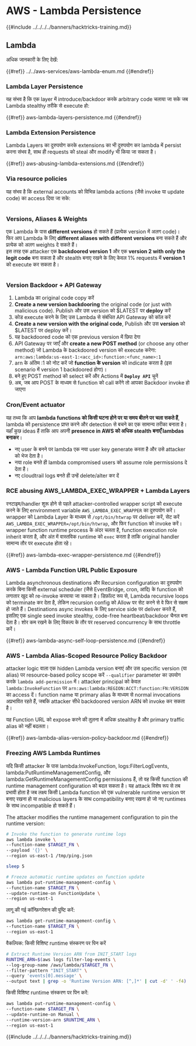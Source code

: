 # AWS - Lambda Persistence

{{#include ../../../../banners/hacktricks-training.md}}

## Lambda

अधिक जानकारी के लिए देखें:

{{#ref}}
../../aws-services/aws-lambda-enum.md
{{#endref}}

### Lambda Layer Persistence

यह संभव है कि एक layer में introduce/backdoor करके arbitrary code चलाया जा सके जब Lambda stealthy तरीके से execute हो:

{{#ref}}
aws-lambda-layers-persistence.md
{{#endref}}

### Lambda Extension Persistence

Lambda Layers का दुरुपयोग करके extensions का भी दुरुपयोग कर lambda में persist करना संभव है, साथ ही requests को steal और modify भी किया जा सकता है।

{{#ref}}
aws-abusing-lambda-extensions.md
{{#endref}}

### Via resource policies

यह संभव है कि external accounts को विभिन्न lambda actions (जैसे invoke या update code) का access दिया जा सके:

<figure><img src="../../../../images/image (255).png" alt=""><figcaption></figcaption></figure>

### Versions, Aliases & Weights

एक Lambda के पास **different versions** हो सकते हैं (प्रत्येक version में अलग code)।\
फिर आप Lambda के लिए **different aliases with different versions** बना सकते हैं और प्रत्येक को अलग weights दे सकते हैं।\
इस तरह एक attacker एक **backdoored version 1** और एक **version 2 with only the legit code** बना सकता है और stealth बनाए रखने के लिए केवल 1% requests में **version 1** को execute कर सकता है।

<figure><img src="../../../../images/image (120).png" alt=""><figcaption></figcaption></figure>

### Version Backdoor + API Gateway

1. Lambda का original code copy करें
2. **Create a new version backdooring** the original code (or just with malicious code). Publish और उस version को $LATEST पर **deploy** करें
1. कोड execute करने के लिए उस Lambda से संबंधित API Gateway को कॉल करें
3. **Create a new version with the original code**, Publish और उस **version** को $LATEST पर deploy करें।
1. यह backdoored code को एक previous version में छिपा देगा
4. API Gateway पर जाएँ और **create a new POST method** (or choose any other method) जो Lambda के backdoored version को execute करेगा: `arn:aws:lambda:us-east-1:<acc_id>:function:<func_name>:1`
1. arn के अंतिम :1 को नोट करें जो **function के version** को indicate करता है (इस scenario में version 1 backdoored होगा)।
5. बने हुए POST method को select करें और Actions में **`Deploy API`** चुनें
6. अब, जब आप POST के माध्यम से function को call करेंगे तो आपका Backdoor invoke हो जाएगा

### Cron/Event actuator

यह तथ्य कि आप **lambda functions को किसी घटना होने पर या समय बीतने पर चला सकते हैं**, lambda को persistence प्राप्त करने और detection से बचने का एक सामान्य तरीका बनाता है।\
यहाँ कुछ ideas हैं ताकि आप अपनी **presence in AWS को अधिक stealth बनाएँ lambdas बनाकर**।

- नए user के बनने पर lambda एक नया user key generate करता है और उसे attacker को भेज देता है।
- नया role बनते ही lambda compromised users को assume role permissions दे देता है।
- नए cloudtrail logs बनते ही उन्हें delete/alter कर दें

### RCE abusing AWS_LAMBDA_EXEC_WRAPPER + Lambda Layers

रनटाइम/handler शुरू होने से पहले attacker-controlled wrapper script को execute करने के लिए environment variable `AWS_LAMBDA_EXEC_WRAPPER` का दुरुपयोग करें। wrapper को Lambda Layer के माध्यम से `/opt/bin/htwrap` पर deliver करें, सेट करें `AWS_LAMBDA_EXEC_WRAPPER=/opt/bin/htwrap`, और फिर function को invoke करें। wrapper function runtime process के अंदर चलता है, function execution role inherit करता है, और अंत में वास्तविक runtime को `exec` करता है ताकि original handler सामान्य तौर पर execute होता रहे।

{{#ref}}
aws-lambda-exec-wrapper-persistence.md
{{#endref}}

### AWS - Lambda Function URL Public Exposure

Lambda asynchronous destinations और Recursion configuration का दुरुपयोग करके बिना किसी external scheduler (जैसे EventBridge, cron, आदि) के function को लगातार खुद को re-invoke करवाया जा सकता है। डिफ़ॉल्ट रूप से, Lambda recursive loops को terminate कर देता है, लेकिन recursion config को Allow पर सेट करने से वे फिर से सक्षम हो जाते हैं। Destinations async invokes के लिए service side पर deliver करते हैं, इसलिए एक single seed invoke stealthy, code-free heartbeat/backdoor चैनल बना देता है। शोर कम रखने के लिए विकल्प के तौर पर reserved concurrency के साथ throttle करें।

{{#ref}}
aws-lambda-async-self-loop-persistence.md
{{#endref}}

### AWS - Lambda Alias-Scoped Resource Policy Backdoor

attacker logic वाला एक hidden Lambda version बनाएं और उस specific version (या alias) पर resource-based policy scope करें `--qualifier` parameter का उपयोग करके `lambda add-permission` में। attacker principal को केवल `lambda:InvokeFunction` पर `arn:aws:lambda:REGION:ACCT:function:FN:VERSION` का access दें। function name या primary alias के माध्यम से normal invocations अप्रभावित रहते हैं, जबकि attacker सीधे backdoored version ARN को invoke कर सकता है।

यह Function URL को expose करने की तुलना में अधिक stealthy है और primary traffic alias को नहीं बदलता।

{{#ref}}
aws-lambda-alias-version-policy-backdoor.md
{{#endref}}

### Freezing AWS Lambda Runtimes

यदि किसी attacker के पास lambda:InvokeFunction, logs:FilterLogEvents, lambda:PutRuntimeManagementConfig, और lambda:GetRuntimeManagementConfig permissions हैं, तो वह किसी function की runtime management configuration को बदल सकता है। यह attack विशेष रूप से तब प्रभावी होता है जब लक्ष्य किसी Lambda function को एक vulnerable runtime version पर बनाए रखना हो या malicious layers के साथ compatibility बनाए रखना हो जो नए runtimes के साथ incompatible हो सकते हैं।

The attacker modifies the runtime management configuration to pin the runtime version:
```bash
# Invoke the function to generate runtime logs
aws lambda invoke \
--function-name $TARGET_FN \
--payload '{}' \
--region us-east-1 /tmp/ping.json

sleep 5

# Freeze automatic runtime updates on function update
aws lambda put-runtime-management-config \
--function-name $TARGET_FN \
--update-runtime-on FunctionUpdate \
--region us-east-1
```
लागू की गई कॉन्फ़िगरेशन की पुष्टि करें:
```bash
aws lambda get-runtime-management-config \
--function-name $TARGET_FN \
--region us-east-1
```
वैकल्पिक: किसी विशिष्ट runtime संस्करण पर पिन करें
```bash
# Extract Runtime Version ARN from INIT_START logs
RUNTIME_ARN=$(aws logs filter-log-events \
--log-group-name /aws/lambda/$TARGET_FN \
--filter-pattern "INIT_START" \
--query 'events[0].message' \
--output text | grep -o 'Runtime Version ARN: [^,]*' | cut -d' ' -f4)
```
किसी विशिष्ट runtime संस्करण पर पिन करें:
```bash
aws lambda put-runtime-management-config \
--function-name $TARGET_FN \
--update-runtime-on Manual \
--runtime-version-arn $RUNTIME_ARN \
--region us-east-1
```
{{#include ../../../../banners/hacktricks-training.md}}
